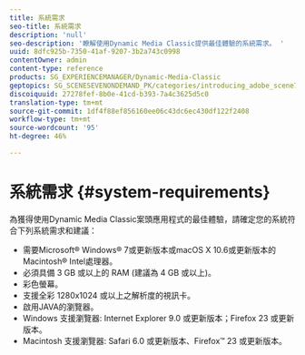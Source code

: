 ```yaml
---
title: 系統需求
seo-title: 系統需求
description: 'null'
seo-description: '瞭解使用Dynamic Media Classic提供最佳體驗的系統需求。 '
uuid: 8dfc925b-7350-41af-9207-3b2a743c0998
contentOwner: admin
content-type: reference
products: SG_EXPERIENCEMANAGER/Dynamic-Media-Classic
geptopics: SG_SCENESEVENONDEMAND_PK/categories/introducing_adobe_scene7
discoiquuid: 27278fef-8b0e-41cd-b393-7a4c3625d5c0
translation-type: tm+mt
source-git-commit: 1df4f88ef856160ee06c43dc6ec430df122f2408
workflow-type: tm+mt
source-wordcount: '95'
ht-degree: 46%

---
```



# 系統需求 {#system-requirements}

為獲得使用Dynamic Media Classic案頭應用程式的最佳體驗，請確定您的系統符合下列系統需求和建議：

* 需要Microsoft® Windows® 7或更新版本或macOS X 10.6或更新版本的Macintosh® Intel處理器。
* 必須具備 3 GB 或以上的 RAM (建議為 4 GB 或以上)。
* 彩色螢幕。
* 支援全彩 1280x1024 或以上之解析度的視訊卡。
* 啟用JAVA的瀏覽器。
* Windows 支援瀏覽器: Internet Explorer 9.0 或更新版本；Firefox 23 或更新版本。
* Macintosh 支援瀏覽器: Safari 6.0 或更新版本、Firefox™ 23 或更新版本。

